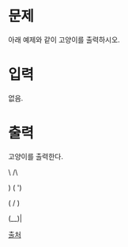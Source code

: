 # 문제

아래 예제와 같이 고양이를 출력하시오.

# 입력

없음.

# 출력

고양이를 출력한다.

\    /\

 )  ( ')
 
(  /  )

 \(__)|
 
 [출처](https://www.acmicpc.net/problem/10171)
